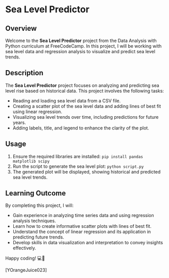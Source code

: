 # Sea Level Predictor

## Overview

Welcome to the **Sea Level Predictor** project from the Data Analysis with Python curriculum at FreeCodeCamp. In this project, I will be working with sea level data and regression analysis to visualize and predict sea level trends.

## Description

The **Sea Level Predictor** project focuses on analyzing and predicting sea level rise based on historical data. This project involves the following tasks:

- Reading and loading sea level data from a CSV file.
- Creating a scatter plot of the sea level data and adding lines of best fit using linear regression.
- Visualizing sea level trends over time, including predictions for future years.
- Adding labels, title, and legend to enhance the clarity of the plot.

## Usage

1. Ensure the required libraries are installed: `pip install pandas matplotlib scipy`
2. Run the script to generate the sea level plot: `python script.py`
3. The generated plot will be displayed, showing historical and predicted sea level trends.

## Learning Outcome

By completing this project, I will:

- Gain experience in analyzing time series data and using regression analysis techniques.
- Learn how to create informative scatter plots with lines of best fit.
- Understand the concept of linear regression and its application in predicting future trends.
- Develop skills in data visualization and interpretation to convey insights effectively.


Happy coding! 💻🚀

\[YOrangeJuice023\]
